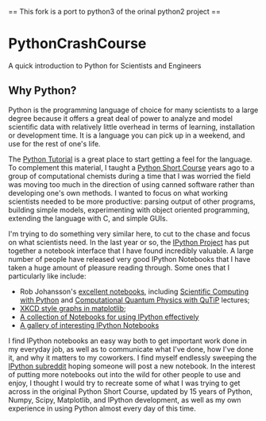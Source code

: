 == This fork is a port to python3 of the orinal python2 project ==
# PythonCrashCourse
A quick introduction to Python for Scientists and Engineers
## Why Python?
Python is the programming language of choice for many scientists to a large degree because it offers a great deal of power to analyze and model scientific data with relatively little overhead in terms of learning, installation or development time. It is a language you can pick up in a weekend, and use for the rest of one's life.

The [Python Tutorial](http://docs.python.org/2/tutorial/) is a great place to start getting a feel for the language. To complement this material, I taught a [Python Short Course](http://www.wag.caltech.edu/home/rpm/python_course/) years ago to a group of computational chemists during a time that I was worried the field was moving too much in the direction of using canned software rather than developing one's own methods. I wanted to focus on what working scientists needed to be more productive: parsing output of other programs, building simple models, experimenting with object oriented programming, extending the language with C, and simple GUIs. 

I'm trying to do something very similar here, to cut to the chase and focus on what scientists need. In the last year or so, the [IPython Project](http://ipython.org) has put together a notebook interface that I have found incredibly valuable. A large number of people have released very good IPython Notebooks that I have taken a huge amount of pleasure reading through. Some ones that I particularly like include:

* Rob Johansson's [excellent notebooks](http://jrjohansson.github.io/), including [Scientific Computing with Python](https://github.com/jrjohansson/scientific-python-lectures) and [Computational Quantum Physics with QuTiP](https://github.com/jrjohansson/qutip-lectures) lectures;
* [XKCD style graphs in matplotlib](http://nbviewer.ipython.org/url/jakevdp.github.com/downloads/notebooks/XKCD_plots.ipynb);
* [A collection of Notebooks for using IPython effectively](https://github.com/ipython/ipython/tree/master/examples/notebooks#a-collection-of-notebooks-for-using-ipython-effectively)
* [A gallery of interesting IPython Notebooks](https://github.com/ipython/ipython/wiki/A-gallery-of-interesting-IPython-Notebooks)

I find IPython notebooks an easy way both to get important work done in my everyday job, as well as to communicate what I've done, how I've done it, and why it matters to my coworkers. I find myself endlessly sweeping the [IPython subreddit](http://ipython.reddit.com) hoping someone will post a new notebook. In the interest of putting more notebooks out into the wild for other people to use and enjoy, I thought I would try to recreate some of what I was trying to get across in the original Python Short Course, updated by 15 years of Python, Numpy, Scipy, Matplotlib, and IPython development, as well as my own experience in using Python almost every day of this time.
